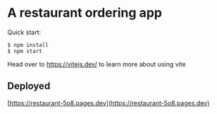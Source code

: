 # A restaurant ordering app 

Quick start:

```
$ npm install
$ npm start
```

Head over to https://vitejs.dev/ to learn more about using vite

## Deployed

[https://restaurant-5o8.pages.dev](https://restaurant-5o8.pages.dev)

